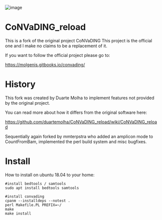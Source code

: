  ![image](https://travis-ci.org/mmterpstra/CoNVaDING_reload.svg?branch=master)

# CoNVaDING_reload

This is a fork of the original project CoNVaDING
This project is the official one and I make no claims to be a replacement of it.

If you want to follow the official project please go to: 

https://molgenis.gitbooks.io/convading/

# History

This fork was created by Duarte Molha to implement features not provided by the original project.

You can read more about how it differs from the original software here:

https://github.com/duartemolha/CoNVaDING_reload/wiki/CoNVaDING_reload

Sequentially again forked by mmterpstra who added an amplicon mode to CountFromBam, implemented the perl build system and misc bugfixes.

# Install

How to install on ubuntu 18.04 to your home:

```
#install bedtools / samtools 
sudo apt install bedtools samtools

#install convading
cpanm --installdeps --notest .
perl Makefile.PL PREFIX=~/
make
make install
```
